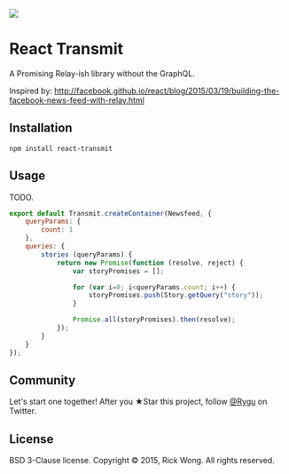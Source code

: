 ![](http://i.imgur.com/wZNNrl4.png?1)

# React Transmit

A Promising Relay-ish library without the GraphQL.

Inspired by: http://facebook.github.io/react/blog/2015/03/19/building-the-facebook-news-feed-with-relay.html

## Installation

	npm install react-transmit

## Usage

TODO.

````js
export default Transmit.createContainer(Newsfeed, {
	queryParams: {
		count: 1
	},
	queries: {
		stories (queryParams) {
			return new Promise(function (resolve, reject) {
				var storyPromises = [];

				for (var i=0; i<queryParams.count; i++) {
					storyPromises.push(Story.getQuery("story"));
				}

				Promise.all(storyPromises).then(resolve);
			});
		}
	}
});
````

## Community

Let's start one together! After you ★Star this project, follow [@Rygu](https://twitter.com/rygu)
on Twitter.

## License

BSD 3-Clause license. Copyright © 2015, Rick Wong. All rights reserved.
